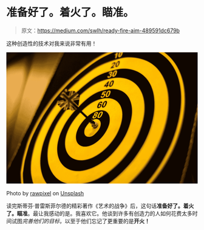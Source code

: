 # 准备好了。着火了。瞄准。

> 原文：<https://medium.com/swlh/ready-fire-aim-489591dc679b>

这种创造性的技术对我来说非常有用！

![](img/510e81edeeffb063751fce8f117ae484.png)

Photo by [rawpixel](https://unsplash.com/@rawpixel?utm_source=medium&utm_medium=referral) on [Unsplash](https://unsplash.com?utm_source=medium&utm_medium=referral)

读完斯蒂芬·普雷斯菲尔德的精彩著作《艺术的战争》后，这句话**准备好了。着火了。瞄准**。最让我感动的是。我喜欢它。他谈到许多有创造力的人如何花费太多时间试图*完善他们的目标*，以至于他们忘记了更重要的是**开火！**